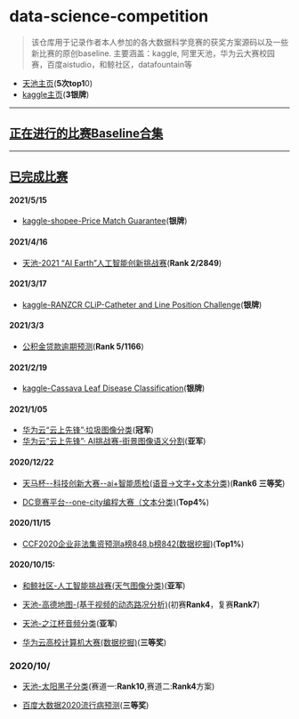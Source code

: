 # data-science-competition
>  该仓库用于记录作者本人参加的各大数据科学竞赛的获奖方案源码以及一些新比赛的原创baseline. 主要涵盖：kaggle, 阿里天池，华为云大赛校园赛，百度aistudio，和鲸社区，datafountain等

- [天池主页](https://tianchi.aliyun.com/home/science/scienceDetail?userId=1095279432678)(**5次top1**0)
- [kaggle主页](https://www.kaggle.com/aimanlim0/competitions)(**3银牌**)
---
## [正在进行的比赛Baseline合集](https://github.com/DLLXW/data-science-competition/tree/main/baseline%E5%90%88%E9%9B%86)
---
## [已完成比赛](https://github.com/DLLXW/data-science-competition)
#### 2021/5/15
- [kaggle-shopee-Price Match Guarantee](https://github.com/DLLXW/data-science-competition/tree/main/kaggle/shopee)(**银牌**)
#### 2021/4/16
- [天池-2021 “AI Earth”人工智能创新挑战赛](https://github.com/DLLXW/data-science-competition/tree/main/%E5%A4%A9%E6%B1%A0/2021%20%E2%80%9CAI%20Earth%E2%80%9D%E4%BA%BA%E5%B7%A5%E6%99%BA%E8%83%BD%E5%88%9B%E6%96%B0%E6%8C%91%E6%88%98%E8%B5%9B)(**Rank 2/2849**)
#### 2021/3/17
- [kaggle-RANZCR CLiP-Catheter and Line Position Challenge](https://github.com/DLLXW/data-science-competition/tree/main/kaggle/RANZCR%20CLiP%20-%20Catheter%20and%20Line%20Position%20Challenge)(**银牌**)
#### 2021/3/3
- [公积金贷款逾期预测](https://github.com/DLLXW/data-science-competition/tree/main/dc%E7%AB%9E%E8%B5%9B/%E5%85%AC%E7%A7%AF%E9%87%91%E8%B4%B7%E6%AC%BE%E9%80%BE%E6%9C%9F%E9%A2%84%E6%B5%8B)(**Rank 5/1166**)
#### 2021/2/19
- [kaggle-Cassava Leaf Disease Classification](https://github.com/DLLXW/data-science-competition/tree/main/kaggle/Cassava%20Leaf%20Disease%20Classification)(**银牌**)

#### 2021/1/05
- [华为云“云上先锋”·垃圾图像分类](https://github.com/DLLXW/data-science-competition/tree/main/%E5%8D%8E%E4%B8%BA/%E5%8D%8E%E4%B8%BA%E4%BA%91-%E4%BA%91%E4%B8%8A%E5%85%88%E9%94%8B-%E5%9E%83%E5%9C%BE%E5%9B%BE%E7%89%87%E5%88%86%E7%B1%BB)(**冠军**)
- [华为云“云上先锋”· AI挑战赛-街景图像语义分割](https://github.com/DLLXW/data-science-competition/tree/main/%E5%8D%8E%E4%B8%BA/%E5%8D%8E%E4%B8%BA%E4%BA%91-%E4%BA%91%E4%B8%8A%E5%85%88%E9%94%8B-%E8%A1%97%E6%99%AF%E5%9B%BE%E5%83%8F%E8%AF%AD%E4%B9%89%E5%88%86%E5%89%B2)(**亚军**)

#### 2020/12/22
- [天马杯--科技创新大赛--ai+智能质检(语音->文字+文本分类)](https://github.com/DLLXW/data-science-competition/tree/main/else/%E5%A4%A9%E9%A9%AC%E6%9D%AF--AI%2Bz%E6%99%BA%E8%83%BD%E8%B4%A8%E6%A3%80)(**Rank6 三等奖**)

- [DC竞赛平台--one-city编程大赛（文本分类)](https://github.com/DLLXW/data-science-competition/tree/main/dc%E7%AB%9E%E8%B5%9B/one-city%E7%BC%96%E7%A8%8B%E5%A4%A7%E8%B5%9B)(**Top4%**)
#### 2020/11/15
- [CCF2020企业非法集资预测a榜848,b榜842(数据挖掘)](https://github.com/DLLXW/data-science-competition/tree/main/datafountain)(**Top1%**)
#### 2020/10/15:
- [和鲸社区-人工智能挑战赛(天气图像分类)](https://github.com/DLLXW/data-science-competition/tree/main/%E5%92%8C%E9%B2%B8/%E4%BA%BA%E5%B7%A5%E6%99%BA%E8%83%BD%E6%8C%91%E6%88%98%E8%B5%9B)(**亚军**)

- [天池-高德地图-(基于视频的动态路况分析)](https://github.com/DLLXW/data-science-competition/tree/main/%E5%A4%A9%E6%B1%A0/%E9%AB%98%E5%BE%B7%E5%9C%B0%E5%9B%BE)(初赛**Rank4**，复赛**Rank7**)

- [天池-之江杯音频分类](https://github.com/DLLXW/data-science-competition/tree/main/else/%E4%B9%8B%E6%B1%9F%E9%9F%B3%E9%A2%91%E5%88%86%E7%B1%BB)(**亚军**)

- [华为云高校计算机大赛(数据挖掘)](https://github.com/DLLXW/data-science-competition/tree/main/%E5%8D%8E%E4%B8%BA/BDC-2020)(**三等奖**)
### 2020/10/
- [天池-太阳黑子分类](https://github.com/DLLXW/data-science-competition/tree/main/%E5%A4%A9%E6%B1%A0/%E5%A4%A9%E6%B1%A0-%E5%A4%AA%E9%98%B3%E9%BB%91%E5%AD%90)(赛道一:**Rank10**,赛道二:**Rank4**方案)


- [百度大数据2020流行病预测](https://github.com/DLLXW/data-science-competition/tree/main/%E7%99%BE%E5%BA%A6/%E7%99%BE%E5%BA%A6%E5%A4%A7%E6%95%B0%E6%8D%AE2020)(**三等奖**)

